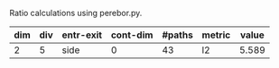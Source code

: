 Ratio calculations using perebor.py.

|dim|div|entr-exit|cont-dim|#paths|metric|value|
|---|---|---------|--------|------|------|-----|
|2  |5  |side     |0       |43    |l2    |5.589|

